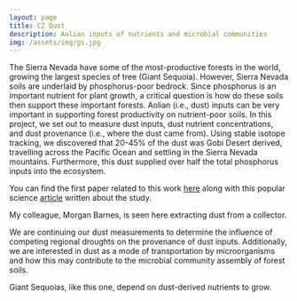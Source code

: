 ```yaml
---
layout: page
title: CZ Dust
description: Aolian inputs of nutrients and microbial communities
img: /assets/img/gs.jpg
---
```


The Sierra Nevada have some of the most-productive forests in the world, growing the largest species of tree (Giant Sequoia). However, Sierra Nevada soils are underlaid by phosphorus-poor bedrock. Since phosphorus is an important nutrient for plant growth, a critical question is how do these soils then support these important forests. Aolian (i.e., dust) inputs can be very important in supporting forest productivity on nutrient-poor soils. In this project, we set out to measure dust inputs, dust nutrient concentrations, and dust provenance (i.e., where the dust came from). Using stable isotope tracking, we discovered that 20-45% of the dust was Gobi Desert derived, travelling across the Pacific Ocean and settling in the Sierra Nevada mountains. Furthermore, this dust supplied over half the total phosphorus inputs into the ecosystem.

You can find the first paper related to this work <a href="https://www.nature.com/articles/ncomms14800">here</a> along with this popular science <a href="https://www.seeker.com/gobi-desert-dust-sustains-californias-sierra-nevada-2333166290.html">article</a> written about the study.

<img class="col three left" src="{{ site.baseurl }}/assets/img/morgandust.jpg" alt="" title="Morgan collecting dust" rotate ="90"/>
<div class="col three caption">
    My colleague, Morgan Barnes, is seen here extracting dust from a collector.
</div>

We are continuing our dust measurements to determine the influence of competing regional droughts on the provenance of dust inputs. Additionally, we are interested in dust as a mode of transportation by microorganisms and how this may contribute to the microbial community assembly of forest soils.

<img class="col three left" src="{{ site.baseurl }}/assets/img/gs.jpg" alt="" title="Giant Sequoia" rotate = "90"/>
<div class="col three caption">
    Giant Sequoias, like this one, depend on dust-derived nutrients to grow.
</div>
